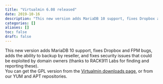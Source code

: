 ```yaml
---
title: "Virtualmin 6.08 released"
date: 2019-10-16
description: "This new version adds MariaDB 10 support, fixes Dropbox and FPM bugs, adds the ability to backup..."
categories: []
aliases: []
toc: false
draft: false
---
```

This new version adds MariaDB 10 support, fixes Dropbox and FPM bugs, adds the ability to backup by reseller, and fixes security issues that could be exploited by domain owners (thanks to RACK911 Labs for finding and reporting these). <br />
 You can get the GPL version from the [Virtualmin downloads page][1], or from our YUM and APT repositories.

  [1]: vdownload.html
